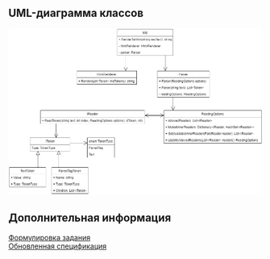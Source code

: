 ﻿## UML-диаграмма классов

![uml_diagram](uml_architecture.png)

## Дополнительная информация

[Формулировка задания](/Markdown.md)<br/>
[Обновленная спецификация](/MarkdownSpec.md)
